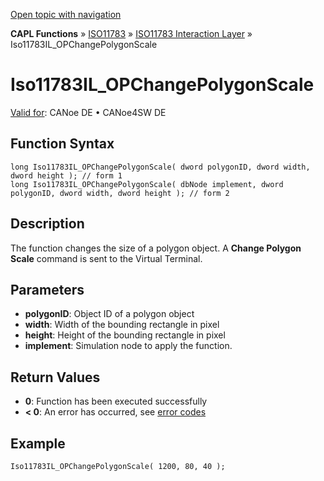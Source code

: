 [Open topic with navigation](../../../../../../CANoeDEFamily.htm#Topics/CAPLFunctions/ISO11783/ISOInteractionLayer/Functions/CAPLfunctionIso11783ILOPChangePolygonScale.md)

**CAPL Functions** » [ISO11783](../../CAPLfunctionsISO11783Overview.md) » [ISO11783 Interaction Layer](../CAPLfunctionsISOILOverview.md) » Iso11783IL_OPChangePolygonScale

# Iso11783IL_OPChangePolygonScale

[Valid for](../../../../Shared/FeatureAvailability.md): CANoe DE • CANoe4SW DE

## Function Syntax

```plaintext
long Iso11783IL_OPChangePolygonScale( dword polygonID, dword width, dword height ); // form 1
long Iso11783IL_OPChangePolygonScale( dbNode implement, dword polygonID, dword width, dword height ); // form 2
```

## Description

The function changes the size of a polygon object. A **Change Polygon Scale** command is sent to the Virtual Terminal.

## Parameters

- **polygonID**: Object ID of a polygon object
- **width**: Width of the bounding rectangle in pixel
- **height**: Height of the bounding rectangle in pixel
- **implement**: Simulation node to apply the function.

## Return Values

- **0**: Function has been executed successfully
- **< 0**: An error has occurred, see [error codes](../../../CAPLfunctionsISOj1939ErrorCodes.md)

## Example

```plaintext
Iso11783IL_OPChangePolygonScale( 1200, 80, 40 );
```
